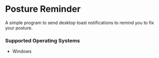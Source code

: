 # Posture Reminder

A simple program to send desktop toast notifications to remind you to fix your
posture.

### Supported Operating Systems

- Windows